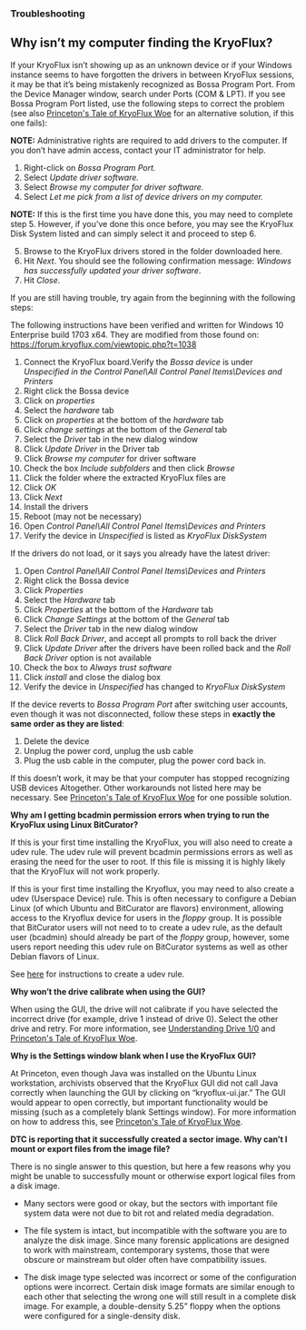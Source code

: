 ### Troubleshooting

## Why isn’t my computer finding the KryoFlux?

If your KryoFlux isn’t showing up as an unknown device or if your Windows instance
seems to have forgotten the drivers in between KryoFlux sessions, it may be that it’s being mistakenly recognized as Bossa Program Port. From the Device Manager window, search under Ports (COM & LPT). If you see Bossa Program Port listed, use the following steps to correct the problem (see also [Princeton's Tale of KryoFlux Woe](/02%20PART%20TWO%20In-Depth/Lessons-Learned.md) for an alternative solution, if this one fails):

**NOTE:** Administrative rights are required to add drivers to the computer. If you don’t have
admin access, contact your IT administrator for help.

1.  Right-click on *Bossa Program Port.*
2.  Select *Update driver software.*
3.  Select *Browse my computer for driver software.*
4.  Select *Let me pick from a list of device drivers on my computer.*

**NOTE:** If this is the first time you have done this, you may need to complete step
5. However, if you’ve done this once before, you may see the KryoFlux
Disk System listed and can simply select it and proceed to step 6.

5.  Browse to the KryoFlux drivers stored in the folder downloaded here.
6.  Hit *Next*. You should see the following confirmation message: *Windows has successfully updated your driver software*.
7.  Hit *Close*.

If you are still having trouble, try again from the beginning with the following steps:

The following instructions have been verified and written for Windows 10 Enterprise build 1703 x64. They are modified from those found on: https://forum.kryoflux.com/viewtopic.php?t=1038 

1.  Connect the KryoFlux board.Verify the *Bossa device* is under *Unspecified in the Control Panel\\All Control Panel Items\\Devices and Printers*
2.  Right click the Bossa device
3.  Click on *properties*
4.  Select the *hardware* tab
5.  Click on *properties* at the bottom of the *hardware* tab
6.  Click *change settings* at the bottom of the *General* tab
7.  Select the *Driver* tab in the new dialog window
8.  Click *Update Driver* in the Driver tab
9.  Click *Browse my computer* for driver software
10. Check the box *Include subfolders* and then click *Browse*
11. Click the folder where the extracted KryoFlux files are
12. Click *OK*
13. Click *Next*
14. Install the drivers
15. Reboot (may not be necessary)
16. Open *Control Panel\\All Control Panel Items\\Devices and Printers*
17. Verify the device in *Unspecified* is listed as *KryoFlux DiskSystem*

If the drivers do not load, or it says you already have the latest driver:

1.  Open *Control Panel\\All Control Panel Items\\Devices and Printers*
2.  Right click the Bossa device
3.  Click *Properties*
4.  Select the *Hardware* tab
5.  Click *Properties* at the bottom of the *Hardware* tab
6.  Click *Change Settings* at the bottom of the *General* tab
7.  Select the *Driver* tab in the new dialog window
8.  Click *Roll Back Driver*, and accept all prompts to roll back the driver
9.  Click *Update Driver* after the drivers have been rolled back and the *Roll Back Driver* option is not available
10. Check the box to *Always trust software*
11. Click *install* and close the dialog box
12. Verify the device in *Unspecified* has changed to *KryoFlux DiskSystem*

If the device reverts to *Bossa Program Port* after switching user accounts, even though it was not disconnected, follow these steps in **exactly the same order as they are listed**:

1.  Delete the device
2.  Unplug the power cord, unplug the usb cable
3.  Plug the usb cable in the computer, plug the power cord back in.

If this doesn’t work, it may be that your computer has stopped recognizing USB devices
Altogether. Other workarounds not listed here may be necessary.  See [Princeton's Tale of KryoFlux Woe](/02%20PART%20TWO%20In-Depth/Lessons-Learned.md) for one possible solution.


**Why am I getting bcadmin permission errors when trying to run the KryoFlux using Linux BitCurator?**

If this is your first time installing the KryoFlux, you will also need to create a udev rule.
The udev rule will prevent bcadmin permissions errors as well as erasing the need for the user to root. If this file is missing it is highly likely that the KryoFlux will not work properly.

If this is your first time installing the Kryoflux, you may need to also create a udev (Userspace Device) rule. This is often necessary to configure a Debian Linux (of which Ubuntu and BitCurator are flavors) environment, allowing access to the Kryoflux device for users in the *floppy* group. It is possible that BitCurator users will not need to to create a udev rule, as the default user (bcadmin) should already be part of the *floppy* group, however, some users report needing this udev rule on BitCurator systems as well as other Debian flavors of Linux.

See [here](/02%20PART%20One%20Getting-Started/01-SET-UP-AND-INSTALLATION/readme.md) for instructions to create a udev rule.

**Why won’t the drive calibrate when using the GUI?**

When using the GUI, the drive will not calibrate if you have selected the incorrect drive
(for example, drive 1 instead of drive 0). Select the other drive and retry. For more information, see [Understanding Drive 1/0](/02%20PART%20TWO%20In-Depth/Understanding-Drives-1-and-0.md) and [Princeton's Tale of KryoFlux Woe](/02%20PART%20TWO%20In-Depth/Lessons-Learned.md).

**Why is the Settings window blank when I use the KryoFlux GUI?**

At Princeton, even though Java was installed on the Ubuntu Linux workstation, archivists observed that the KryoFlux GUI did not call Java correctly when launching the GUI by clicking on “kryoflux-ui.jar.” The GUI would appear to open correctly, but important functionality would be missing (such as a completely blank Settings window). For more information on how to address this, see [Princeton's Tale of KryoFlux Woe](/02%20PART%20TWO%20In-Depth/Lessons-Learned.md).

**DTC is reporting that it successfully created a sector image. Why can’t I mount or export files from the image file?**

There is no single answer to this question, but here a few reasons why you might be unable to successfully mount or otherwise export logical files from a disk image.

* Many sectors were good or okay, but the sectors with important file system data were not due to bit rot and related media degradation.

* The file system is intact, but incompatible with the software you are to analyze the disk image. Since many forensic applications are designed to work with mainstream, contemporary systems, those that were obscure or mainstream but older often have compatibility issues.

* The disk image type selected was incorrect or some of the configuration options were incorrect. Certain disk image formats are similar enough to each other that selecting the wrong one will still result in a complete disk image. For example, a double-density 5.25” floppy when the options were configured for a single-density disk.
